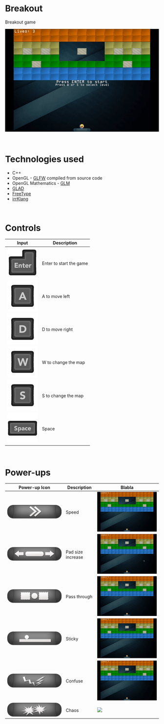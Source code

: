 # Breakout
Breakout game

<p align="center">
  <img src="https://github.com/sebimih13/Breakout/blob/main/Resource/game.gif">
</p>

<br /> 

# Technologies used

+	C++
+	OpenGL - [GLFW](https://www.glfw.org/) compiled from source code
+	OpenGL Mathematics - [GLM](https://glm.g-truc.net/0.9.9/index.html)
+	[GLAD](https://glad.dav1d.de/)
+	[FreeType](https://freetype.org/)
+ [irrKlang](https://www.ambiera.com/irrklang/)

<br />

# Controls

Input  | Description
------------------------------------------------------------------------------------------- | -------------
<img src="https://github.com/sebimih13/Breakout/blob/main/Resource/Enter_Key_Dark.png">     | Enter to start the game
<img src="https://github.com/sebimih13/Breakout/blob/main/Resource/A_Key_Dark.png">         | A to move left
<img src="https://github.com/sebimih13/Breakout/blob/main/Resource/D_Key_Dark.png">         | D to move right
<img src="https://github.com/sebimih13/Breakout/blob/main/Resource/W_Key_Dark.png">         | W to change the map
<img src="https://github.com/sebimih13/Breakout/blob/main/Resource/S_Key_Dark.png">         | S to change the map
<img src="https://github.com/sebimih13/Breakout/blob/main/Resource/Space_Key_Dark.png">         | Space

<br />

# Power-ups

Power-up Icon  | Description | Blabla
----------------------------------------------------------------------------------------------------- | -------------------- | ---------------------
<img src="https://github.com/sebimih13/Breakout/blob/main/Breakout/assets/powerup_speed.png">                                                                             | Speed                | <img src="https://github.com/sebimih13/Breakout/blob/main/Resource/speed.gif">
<img src="https://github.com/sebimih13/Breakout/blob/main/Breakout/assets/powerup_increase.png">                                                                          | Pad size increase    | <img src="https://github.com/sebimih13/Breakout/blob/main/Resource/pad-size-increase.gif">
<img src="https://github.com/sebimih13/Breakout/blob/main/Breakout/assets/powerup_passthrough.png">                                                                       | Pass through         | <img src="https://github.com/sebimih13/Breakout/blob/main/Resource/pass-through.gif">
<img src="https://github.com/sebimih13/Breakout/blob/main/Breakout/assets/powerup_sticky.png">                                                                            | Sticky               | <img src="https://github.com/sebimih13/Breakout/blob/main/Resource/sticky.gif">
<img src="https://github.com/sebimih13/Breakout/blob/main/Breakout/assets/powerup_confuse.png">                                                                           | Confuse              | <img src="https://github.com/sebimih13/Breakout/blob/main/Resource/confuse.gif">
<img src="https://github.com/sebimih13/Breakout/blob/main/Breakout/assets/powerup_chaos.png">                                                                             | Chaos                | <img src="https://github.com/sebimih13/Breakout/blob/main/Resource/chaos.gif">

<br />

